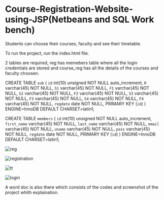# Course-Registration-Website-using-JSP(Netbeans and SQL Work bench)

Students can choose their courses, faculty and see their timetable.

To run the project, run the index.html file.

2 tables are required, reg has memebers table where all the login credentials are stored and course_reg has all the details of the courses and faculty choosen.


CREATE TABLE `sub` (
  `id` int(10) unsigned NOT NULL auto_increment,
  `R` varchar(45) NOT NULL,
  `S1` varchar(45) NOT NULL,
  `F1` varchar(45) NOT NULL,
  `S2` varchar(45) NOT NULL,
  `F2` varchar(45) NOT NULL,
  `S3` varchar(45) NOT NULL,
  `F3` varchar(45) NOT NULL,
  `S4` varchar(45) NOT NULL,
  `F4` varchar(45) NOT NULL,
  `regdate` date NOT NULL,
  PRIMARY KEY  (`id`)
) ENGINE=InnoDB DEFAULT CHARSET=latin1;


CREATE TABLE `members` (
  `id` int(10) unsigned NOT NULL auto_increment,
  `first_name` varchar(45) NOT NULL,
  `last_name` varchar(45) NOT NULL,
  `email` varchar(45) NOT NULL,
  `uname` varchar(45) NOT NULL,
  `pass` varchar(45) NOT NULL,
  `regdate` date NOT NULL,
  PRIMARY KEY  (`id`)
) ENGINE=InnoDB DEFAULT CHARSET=latin1;


![reg](https://user-images.githubusercontent.com/61344492/132629273-9b7d61a2-880e-4ad7-8c93-f74b41347a96.png)

![registration](https://user-images.githubusercontent.com/61344492/132629309-3859467c-54a1-4c3a-a92a-14c29c92438e.png)

![tt](https://user-images.githubusercontent.com/61344492/132629338-7fd6796b-5412-48e9-b10b-873dc37678c5.png)

![login](https://user-images.githubusercontent.com/61344492/132629352-4435f171-a375-48a6-9379-dd4308cb98c6.png)


A word doc is also there which consists of the codes and screenshot of the project whith explaination.

